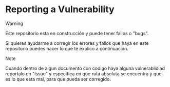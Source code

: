<!--
# Security Policy

## Supported Versions

Use this section to tell people about which versions of your project are
currently being supported with security updates.

| Version | Supported          |
| ------- | ------------------ |
| 5.1.x   | :white_check_mark: |
| 5.0.x   | :x:                |
| 4.0.x   | :white_check_mark: |
| < 4.0   | :x:                |

## Reporting a Vulnerability

Use this section to tell people how to report a vulnerability.

Tell them where to go, how often they can expect to get an update on a
reported vulnerability, what to expect if the vulnerability is accepted or
declined, etc.
-->
# Reporting a Vulnerability

>[!WARNING]
>Este repositorio esta en construcción y puede tener fallos o "bugs".

Si quieres ayudarme a corregir los errores y fallos que haya en este repositorio puedes hacer lo que te explico a continuación.

>[!NOTE]
>Cuando dentro de algun documento con codigo haya alguna vulnerablidiad reportalo en "issue" y especifica en que ruta absoluta se encuentra y que es lo que esta mal, para que pueda ser corregido.
